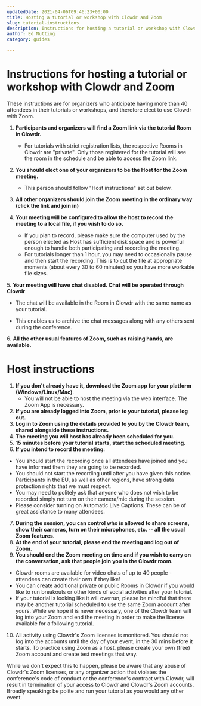 ```yaml
---
updatedDate: 2021-04-06T09:46:23+00:00
title: Hosting a tutorial or workshop with Clowdr and Zoom
slug: tutorial-instructions
description: Instructions for hosting a tutorial or workshop with Clowdr and Zoom
author: Ed Nutting
category: guides

---
```

# **Instructions for hosting a tutorial or workshop with Clowdr and Zoom**

These instructions are for organizers who anticipate having more than 40 attendees in their tutorials or workshops, and therefore elect to use Clowdr with Zoom.

1. **Participants and organizers will find a Zoom link via the tutorial Room in Clowdr.**
   * For tutorials with strict registration lists, the respective Rooms in Clowdr are "private". Only those registered for the tutorial will see the room in the schedule and be able to access the Zoom link.


2. **You should elect one of your organizers to be the Host for the Zoom meeting.**
   * This person should follow "Host instructions" set out below.


3. **All other organizers should join the Zoom meeting in the ordinary way (click the link and join in)**
4. **Your meeting will be configured to allow the host to record the meeting to a local file, if you wish to do so.**
   * If you plan to record, please make sure the computer used by the person elected as Host has sufficient disk space and is powerful enough to handle both participating and recording the meeting.
   * For tutorials longer than 1 hour, you may need to occasionally pause and then start the recording. This is to cut the file at appropriate moments (about every 30 to 60 minutes) so you have more workable file sizes.

5\. **Your meeting will have chat disabled. Chat will be operated through Clowdr**

* The chat will be available in the Room in Clowdr with the same name as your tutorial.


* This enables us to archive the chat messages along with any others sent during the conference.

6\. **All the other usual features of Zoom, such as raising hands, are available.**

# **Host instructions**

1. **If you don't already have it, download the Zoom app for your platform (Windows/Linux/Mac)**.
   * You will not be able to host the meeting via the web interface. The Zoom App is necessary.
2. **If you are already logged into Zoom, prior to your tutorial, please log out.**
3. **Log in to Zoom using the details provided to you by the Clowdr team, shared alongside these instructions.**
4. **The meeting you will host has already been scheduled for you.**
5. **15 minutes before your tutorial starts, start the scheduled meeting.**
6. **If you intend to record the meeting:**

*  You should start the recording once all attendees have joined and you have informed them they are going to be recorded.
* You should not start the recording until after you have given this notice. Participants in the EU, as well as other regions, have strong data protection rights that we must respect.
* You may need to politely ask that anyone who does not wish to be recorded simply not turn on their camera/mic during the session.
* Please consider turning on Automatic Live Captions. These can be of great assistance to many attendees.

7. **During the session, you can control who is allowed to share screens, show their cameras, turn on their microphones, etc. -- all the usual Zoom features.**
8. **At the end of your tutorial, please end the meeting and log out of Zoom.**
9. **You should end the Zoom meeting on time and if you wish to carry on the conversation, ask that people join you in the Clowdr room.**

* Clowdr rooms are available for video chats of up to 40 people - attendees can create their own if they like!
* You can create additional private or public Rooms in Clowdr if you would like to run breakouts or other kinds of social activities after your tutorial.
* If your tutorial is looking like it will overrun, please be mindful that there may be another tutorial scheduled to use the same Zoom account after yours. While we hope it is never necessary, one of the Clowdr team will log into your Zoom and end the meeting in order to make the license available for a following tutorial.

10. All activity using Clowdr's Zoom licenses is monitored. You should not log into the accounts until the day of your event, in the 30 mins before it starts. To practice using Zoom as a host, please create your own (free) Zoom account and create test meetings that way.

While we don't expect this to happen, please be aware that any abuse of Clowdr's Zoom licenses, or any organizer action that violates the conference's code of conduct or the conference's contract with Clowdr, will result in termination of your access to Clowdr and Clowdr's Zoom accounts. Broadly speaking: be polite and run your tutorial as you would any other event.